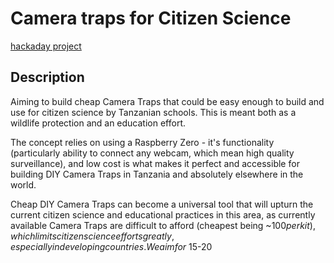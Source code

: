 # Camera traps for Citizen Science

[hackaday project](https://hackaday.io/project/11088-camera-traps-for-citizen-science)

## Description

Aiming to build cheap Camera Traps that could be easy enough to build and use for citizen science by Tanzanian schools. This is meant both as a wildlife protection and an education effort.


The concept relies on using a Raspberry Zero - it's functionality (particularly ability to connect any webcam, which mean high quality surveillance), and low cost is what makes it perfect and accessible for building DIY Camera Traps in Tanzania and absolutely elsewhere in the world.


Cheap DIY Camera Traps can become a universal tool that will upturn the current citizen science and educational practices in this area, as currently available Camera Traps are difficult to afford (cheapest being ~$100 per kit), which limits citizen science efforts greatly, especially in developing countries.
We aim for ~$15-20
